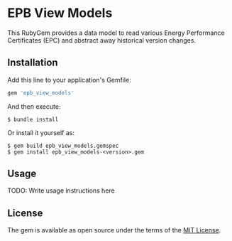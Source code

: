 # EPB View Models

This RubyGem provides a data model to read various Energy Performance Certificates (EPC) and abstract away historical
version changes.

## Installation

Add this line to your application's Gemfile:

```ruby
gem 'epb_view_models'
```

And then execute:

    $ bundle install

Or install it yourself as:

    $ gem build epb_view_models.gemspec
    $ gem install epb_view_models-<version>.gem  

## Usage

TODO: Write usage instructions here

## License

The gem is available as open source under the terms of the [MIT License](https://opensource.org/licenses/MIT).
